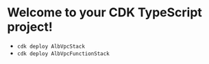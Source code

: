 # Welcome to your CDK TypeScript project!

 * `cdk deploy AlbVpcStack`
 * `cdk deploy AlbVpcFunctionStack`
